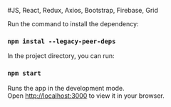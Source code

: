 #JS, React, Redux, Axios, Bootstrap, Firebase, Grid

Run the command to install the dependency:

### `npm instal --legacy-peer-deps`

In the project directory, you can run:

### `npm start`

Runs the app in the development mode.\
Open [http://localhost:3000](http://localhost:3000) to view it in your browser.

